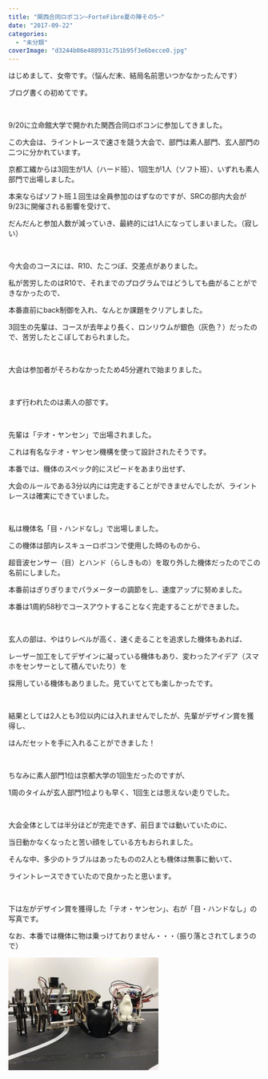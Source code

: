 ```yaml
---
title: "関西合同ロボコン~ForteFibre夏の陣その5~"
date: "2017-09-22"
categories: 
  - "未分類"
coverImage: "d3244b06e488931c751b95f3e6becce0.jpg"
---
```


はじめまして、女帝です。（悩んだ末、結局名前思いつかなかったんです）

ブログ書くの初めてです。

 

9/20に立命館大学で開かれた関西合同ロボコンに参加してきました。

この大会は、ライントレースで速さを競う大会で、部門は素人部門、玄人部門の二つに分かれています。

京都工繊からは3回生が1人（ハード班）、1回生が1人（ソフト班）、いずれも素人部門で出場しました。

本来ならばソフト班１回生は全員参加のはずなのですが、SRCの部内大会が9/23に開催される影響を受けて、

だんだんと参加人数が減っていき、最終的には1人になってしまいました。（寂しい）

 

今大会のコースには、R10、たこつぼ、交差点がありました。

私が苦労したのはR10で、それまでのプログラムではどうしても曲がることができなかったので、

本番直前にback制御を入れ、なんとか課題をクリアしました。

3回生の先輩は、コースが去年より長く、ロンリウムが銀色（灰色？）だったので、苦労したとこぼしておられました。

 

大会は参加者がそろわなかったため45分遅れで始まりました。

 

まず行われたのは素人の部です。

 

先輩は「テオ・ヤンセン」で出場されました。

これは有名なテオ・ヤンセン機構を使って設計されたそうです。

本番では、機体のスペック的にスピードをあまり出せず、

大会のルールである3分以内には完走することができませんでしたが、ライントレースは確実にできていました。

 

私は機体名「目・ハンドなし」で出場しました。

この機体は部内レスキューロボコンで使用した時のものから、

超音波センサー（目）とハンド（らしきもの）を取り外した機体だったのでこの名前にしました。

本番前はぎりぎりまでパラメーターの調節をし、速度アップに努めました。

本番は1周約58秒でコースアウトすることなく完走することができました。

 

玄人の部は、やはりレベルが高く、速く走ることを追求した機体もあれば、

レーザー加工をしてデザインに凝っている機体もあり、変わったアイデア（スマホをセンサーとして積んでいたり）を

採用している機体もありました。見ていてとても楽しかったです。

 

結果としては2人とも3位以内には入れませんでしたが、先輩がデザイン賞を獲得し、

はんだセットを手に入れることができました！

 

ちなみに素人部門1位は京都大学の1回生だったのですが、

1周のタイムが玄人部門1位よりも早く、1回生とは思えない走りでした。

 

大会全体としては半分ほどが完走できず、前日までは動いていたのに、

当日動かなくなったと苦い顔をしている方もおられました。

そんな中、多少のトラブルはあったものの2人とも機体は無事に動いて、

ライントレースできていたので良かったと思います。

 

下は左がデザイン賞を獲得した「テオ・ヤンセン」、右が「目・ハンドなし」の写真です。

なお、本番では機体に物は乗っけておりません・・・（振り落とされてしまうので）

[![](images/d3244b06e488931c751b95f3e6becce0-300x225.jpg)](http://www.fortefibre.net/blog/wp-content/uploads/2017/09/d3244b06e488931c751b95f3e6becce0.jpg)
